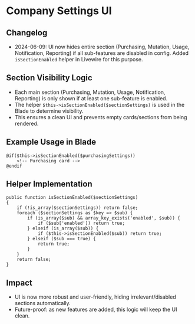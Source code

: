 # Company Settings UI

## Changelog

-   2024-06-09: UI now hides entire section (Purchasing, Mutation, Usage, Notification, Reporting) if all sub-features are disabled in config. Added `isSectionEnabled` helper in Livewire for this purpose.

## Section Visibility Logic

-   Each main section (Purchasing, Mutation, Usage, Notification, Reporting) is only shown if at least one sub-feature is enabled.
-   The helper `$this->isSectionEnabled($sectionSettings)` is used in the Blade to determine visibility.
-   This ensures a clean UI and prevents empty cards/sections from being rendered.

## Example Usage in Blade

```blade
@if($this->isSectionEnabled($purchasingSettings))
    <!-- Purchasing card -->
@endif
```

## Helper Implementation

```
public function isSectionEnabled($sectionSettings)
{
    if (!is_array($sectionSettings)) return false;
    foreach ($sectionSettings as $key => $sub) {
        if (is_array($sub) && array_key_exists('enabled', $sub)) {
            if ($sub['enabled']) return true;
        } elseif (is_array($sub)) {
            if ($this->isSectionEnabled($sub)) return true;
        } elseif ($sub === true) {
            return true;
        }
    }
    return false;
}
```

## Impact

-   UI is now more robust and user-friendly, hiding irrelevant/disabled sections automatically.
-   Future-proof: as new features are added, this logic will keep the UI clean.
